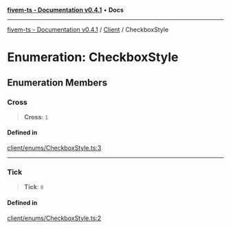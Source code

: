 [**fivem-ts - Documentation v0.4.1**](../../../README.md) • **Docs**

***

[fivem-ts - Documentation v0.4.1](../../../README.md) / [Client](../README.md) / CheckboxStyle

# Enumeration: CheckboxStyle

## Enumeration Members

### Cross

> **Cross**: `1`

#### Defined in

[client/enums/CheckboxStyle.ts:3](https://github.com/Purpose-Dev/fivem-ts/blob/main/src/client/enums/CheckboxStyle.ts#L3)

***

### Tick

> **Tick**: `0`

#### Defined in

[client/enums/CheckboxStyle.ts:2](https://github.com/Purpose-Dev/fivem-ts/blob/main/src/client/enums/CheckboxStyle.ts#L2)

